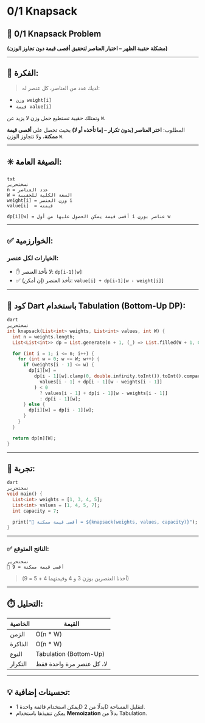 # 0/1 Knapsack

## 🎒 0/1 Knapsack Problem

**(مشكلة حقيبة الظهر – اختيار العناصر لتحقيق أقصى قيمة دون تجاوز الوزن)**

---

## 🧠 الفكرة:

> لديك عدد من العناصر، كل عنصر له:
> 
- `وزن weight[i]`
- `قيمة value[i]`

وتمتلك حقيبة تستطيع حمل وزن لا يزيد عن `W`.

المطلوب: **اختر العناصر (بدون تكرار – إما تأخذه أو لا)** بحيث تحصل على **أقصى قيمة ممكنة**، ولا تتجاوز الوزن `W`.

---

## ✳️ الصيغة العامة:

```
txt
نسختحرير
n = عدد العناصر
W = السعة الكلية للحقيبة
weight[i] = وزن العنصر i
value[i]  = قيمته

dp[i][w] = أقصى قيمة يمكن الحصول عليها من أول i عناصر بوزن w

```

---

## ✅ الخوارزمية:

### الخيارات لكل عنصر:

- ✋ لا نأخذ العنصر: `dp[i-1][w]`
- ✅ نأخذ العنصر (إن أمكن): `value[i] + dp[i-1][w - weight[i]]`

---

## 🔧 كود Dart باستخدام Tabulation (Bottom-Up DP):

```dart
dart
نسختحرير
int knapsack(List<int> weights, List<int> values, int W) {
  int n = weights.length;
  List<List<int>> dp = List.generate(n + 1, (_) => List.filled(W + 1, 0));

  for (int i = 1; i <= n; i++) {
    for (int w = 0; w <= W; w++) {
      if (weights[i - 1] <= w) {
        dp[i][w] =
          dp[i - 1][w].clamp(0, double.infinity.toInt()).toInt().compareTo(
            values[i - 1] + dp[i - 1][w - weights[i - 1]]
          ) < 0
            ? values[i - 1] + dp[i - 1][w - weights[i - 1]]
            : dp[i - 1][w];
      } else {
        dp[i][w] = dp[i - 1][w];
      }
    }
  }

  return dp[n][W];
}

```

---

## 🧪 تجربة:

```dart
dart
نسختحرير
void main() {
  List<int> weights = [1, 3, 4, 5];
  List<int> values = [1, 4, 5, 7];
  int capacity = 7;

  print("🎒 أقصى قيمة ممكنة = ${knapsack(weights, values, capacity)}");
}

```

---

### ✅ الناتج المتوقع:

```
نسختحرير
🎒 أقصى قيمة ممكنة = 9

```

> (أخذنا العنصرين بوزن 3 و 4 وقيمتهما 4 + 5 = 9)
> 

---

## ⏱️ التحليل:

| الخاصية | القيمة |
| --- | --- |
| الزمن | O(n * W) |
| الذاكرة | O(n * W) |
| النوع | Tabulation (Bottom-Up) |
| التكرار | لا، كل عنصر مرة واحدة فقط |

---

## 💡 تحسينات إضافية:

- يمكن استخدام قائمة واحدة 1D بدلًا من 2D لتقليل المساحة.
- يمكن تنفيذها باستخدام **Memoization** بدلاً من Tabulation.